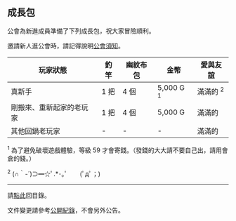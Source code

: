 ## 成長包

公會為新進成員準備了下列成長包，祝大家冒險順利。

邀請新人進公會時，請記得說明[公會須知](https://badbadweather.github.io/guidelines.html)。

| **玩家狀態** | **釣竿** | **幽紋布包** | **金幣** | **愛與友誼** |
| --- | --- | --- | --- | --- |
| 真新手 | 1 把 | 4 個 | 5,000 G <sup>1</sup> | 滿滿的 <sup>2</sup> |
| 剛搬來、重新起家的老玩家 | 1 把 | 4 個 | 5,000 G | 滿滿的 |
| 其他回鍋老玩家 | - | - | - | 滿滿的 |

<sup>1</sup> 為了避免破壞遊戲體驗，等級 59 才會寄錢。（發錢的大大請不要自己出，請用會倉的錢。）

<sup>2</sup> (∩｀-´)⊃━☆ﾟ.*･｡ﾟ　　(ﾟдﾟ；)

---

請[點此](https://badbadweather.github.io/)回目錄。

文件變更請參考[公開紀錄](https://github.com/badbadweather/badbadweather.github.io/commits/master/starter.md)，不會另外公告。
